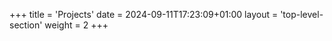 +++
title = 'Projects'
date = 2024-09-11T17:23:09+01:00
layout = 'top-level-section'
weight = 2
+++
